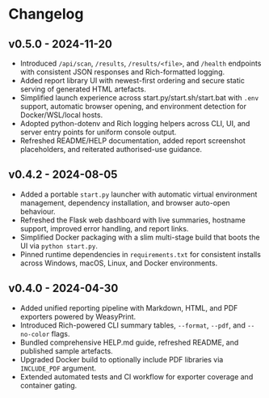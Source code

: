 # Changelog

## v0.5.0 - 2024-11-20
- Introduced `/api/scan`, `/results`, `/results/<file>`, and `/health` endpoints with
  consistent JSON responses and Rich-formatted logging.
- Added report library UI with newest-first ordering and secure static serving of
  generated HTML artefacts.
- Simplified launch experience across start.py/start.sh/start.bat with `.env`
  support, automatic browser opening, and environment detection for Docker/WSL/local
  hosts.
- Adopted python-dotenv and Rich logging helpers across CLI, UI, and server entry
  points for uniform console output.
- Refreshed README/HELP documentation, added report screenshot placeholders, and
  reiterated authorised-use guidance.

## v0.4.2 - 2024-08-05
- Added a portable `start.py` launcher with automatic virtual environment
  management, dependency installation, and browser auto-open behaviour.
- Refreshed the Flask web dashboard with live summaries, hostname support,
  improved error handling, and report links.
- Simplified Docker packaging with a slim multi-stage build that boots the UI via
  `python start.py`.
- Pinned runtime dependencies in `requirements.txt` for consistent installs
  across Windows, macOS, Linux, and Docker environments.

## v0.4.0 - 2024-04-30
- Added unified reporting pipeline with Markdown, HTML, and PDF exporters powered by WeasyPrint.
- Introduced Rich-powered CLI summary tables, `--format`, `--pdf`, and `--no-color` flags.
- Bundled comprehensive HELP.md guide, refreshed README, and published sample artefacts.
- Upgraded Docker build to optionally include PDF libraries via `INCLUDE_PDF` argument.
- Extended automated tests and CI workflow for exporter coverage and container gating.
